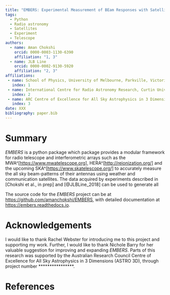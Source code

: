 ```yaml
---
title: "EMBERS: Experimental Measurement of BEam Responses with Satellites"
tags:
  - Python
  - Radio astronomy
  - Satellites
  - Experiment
  - Telescope
authors:
  - name: Aman Chokshi
    orcid: 0000-0003-1130-6390
    affiliation: "1, 3"
  - name: JLB Line
    orcid: 0000-0002-9130-5920
    affiliation: "2, 3"
affiliations:
 - name: School of Physics, University of Melbourne, Parkville, Victoria, 3010, Australia
   index: 1
 - name: International Centre for Radio Astronomy Research, Curtin University, Perth, WA 6845, Australia
   index: 2
 - name: ARC Centre of Excellence for All Sky Astrophysics in 3 Dimensions (ASTRO 3D)
   index: 3
date: XXX
bibliography: paper.bib
---
```


# Summary

*EMBERS* is a python package which package provides a modular framework for radio telescope and interferometric arrays such as the 
MWA^[https://www.mwatelescope.org], HERA^[http://reionization.org/] and the upcoming SKA^[https://www.skatelescope.org/] to accurately measure the all sky 
beam-patterns of their antennas using weather and communication satellites. The data acquired by experiments described in  [Chokshi et al., in prep] and 
[@JLBLine_2018] can be used to generate all 


The source code for the *EMBERS* project can be at https://github.com/amanchokshi/EMBERS, with detailed documentation at https://embers.readthedocs.io.


# Acknowledgements

I would like to thank Rachel Webster for introducing me to this project and supporting my work. Further, I would like to thank Nichole Barry for her valuable
suggestion for improving and expanding *EMBERS*. Parts of this research was supported by the Australian Research Council Centre of Excellence for All Sky
Astrophysics in 3 Dimensions (ASTRO 3D), through project number ****************.


# References
